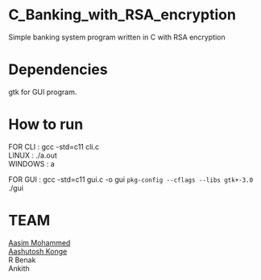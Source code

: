 # C_Banking_with_RSA_encryption
Simple banking system program written in C with RSA encryption

# Dependencies  
gtk for GUI program.  
  
# How to run  
FOR CLI : gcc -std=c11 cli.c  
LINUX : ./a.out  
WINDOWS : a  
  
FOR GUI : gcc -std=c11 gui.c -o gui `pkg-config --cflags --libs gtk+-3.0`  
./gui  

# TEAM
[Aasim Mohammed](https://github.com/aasimmd) \
[Aashutosh Konge](https://github.com/kaash-bot) \
R Benak \
Ankith
